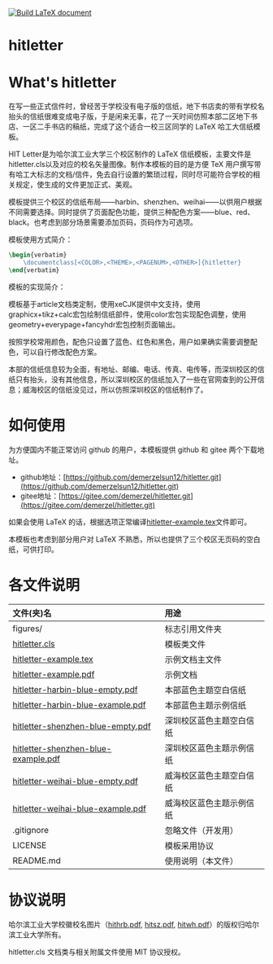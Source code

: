 [![Build LaTeX document](https://github.com/DemerzelSun12/hitletter/actions/workflows/blank.yml/badge.svg?branch=main)](https://github.com/DemerzelSun12/hitletter/actions/workflows/blank.yml)
# hitletter

# What's hitletter

在写一些正式信件时，曾经苦于学校没有电子版的信纸，地下书店卖的带有学校名抬头的信纸很难变成电子版，于是闲来无事，花了一天时间仿照本部二区地下书店、一区二手书店的稿纸，完成了这个适合一校三区同学的 LaTeX 哈工大信纸模板。

HIT Letter是为哈尔滨工业大学三个校区制作的 LaTeX 信纸模板，主要文件是hitletter.cls以及对应的校名矢量图像。制作本模板的目的是方便 TeX 用户撰写带有哈工大标志的文档/信件，免去自行设置的繁琐过程，同时尽可能符合学校的相关规定，使生成的文件更加正式、美观。

模板提供三个校区的信纸布局——harbin、shenzhen、weihai——以供用户根据不同需要选择。同时提供了页面配色功能，提供三种配色方案——blue、red、black。也考虑到部分场景需要添加页码，页码作为可选项。

模板使用方式简介：

```tex
\begin{verbatim}
    \documentclass[<COLOR>,<THEME>,<PAGENUM>,<OTHER>]{hitletter}
\end{verbatim}
```


模板的实现简介：

模板基于article文档类定制，使用xeCJK提供中文支持，使用graphicx+tikz+calc宏包绘制信纸部件，使用color宏包实现配色调整，使用geometry+everypage+fancyhdr宏包控制页面输出。

按照学校常用颜色，配色只设置了蓝色、红色和黑色，用户如果确实需要调整配色，可以自行修改配色方案。

本部的信纸信息较为全面，有地址、邮编、电话、传真、电传等，而深圳校区的信纸只有抬头，没有其他信息，所以深圳校区的信纸加入了一些在官网查到的公开信息；威海校区的信纸没见过，所以仿照深圳校区的信纸制作了。

# 如何使用

为方便国内不能正常访问 github 的用户，本模板提供 github 和 gitee 两个下载地址。

- github地址：[https://github.com/demerzelsun12/hitletter.git](https://github.com/demerzelsun12/hitletter.git)
- gitee地址：[https://gitee.com/demerzel/hitletter.git](https://gitee.com/demerzel/hitletter.git)

如果会使用 LaTeX 的话，根据选项正常编译[hitletter-example.tex](./hitletter-example.tex)文件即可。

本模板也考虑到部分用户对 LaTeX 不熟悉，所以也提供了三个校区无页码的空白纸，可供打印。

# 各文件说明

| 文件(夹)名          | 用途 |
|:----|:----|
| figures/ | 标志引用文件夹 |
| [hitletter.cls](./hitletter.cls) | 模板类文件 |
| [hitletter-example.tex](./hitletter-example.tex) | 示例文档主文件 |
| [hitletter-example.pdf](./hitletter-example.pdf) | 示例文档 |
| [hitletter-harbin-blue-empty.pdf](./hitletter-harbin-blue-empty.pdf) | 本部蓝色主题空白信纸 |
| [hitletter-harbin-blue-example.pdf](./hitletter-harbin-blue-example.pdf) | 本部蓝色主题示例信纸 |
| [hitletter-shenzhen-blue-empty.pdf](./hitletter-shenzhen-blue-empty.pdf) | 深圳校区蓝色主题空白信纸 |
| [hitletter-shenzhen-blue-example.pdf](./hitletter-shenzhen-blue-example.pdf) | 深圳校区蓝色主题示例信纸 |
| [hitletter-weihai-blue-empty.pdf](./hitletter-weihai-blue-empty.pdf) | 威海校区蓝色主题空白信纸 |
| [hitletter-weihai-blue-example.pdf](./hitletter-weihai-blue-example.pdf) | 威海校区蓝色主题示例信纸 |
| .gitignore| 忽略文件（开发用） |
| LICENSE | 模板采用协议 |
| README.md | 使用说明（本文件） |

# 协议说明

哈尔滨工业大学校徽校名图片（[hithrb.pdf](./figures/hithrb.pdf), [hitsz.pdf](./figures/hitsz.pdf), [hitwh.pdf](./figures/hitwh.pdf)）的版权归哈尔滨工业大学所有。

hitletter.cls 文档类与相关附属文件使用 MIT 协议授权。

